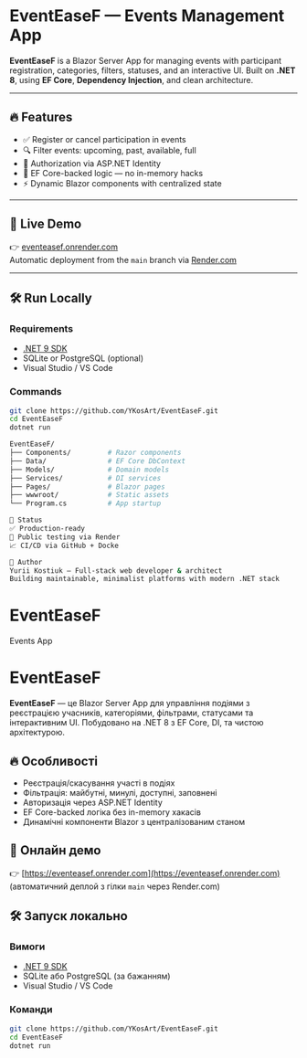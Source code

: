 # EventEaseF — Events Management App

**EventEaseF** is a Blazor Server App for managing events with participant registration, categories, filters, statuses, and an interactive UI. Built on **.NET 8**, using **EF Core**, **Dependency Injection**, and clean architecture.

---

## 🔥 Features

- ✅ Register or cancel participation in events  
- 🔍 Filter events: upcoming, past, available, full  
- 🔐 Authorization via ASP.NET Identity  
- 🧠 EF Core-backed logic — no in-memory hacks  
- ⚡ Dynamic Blazor components with centralized state

---

## 🚀 Live Demo

👉 [eventeasef.onrender.com](https://eventeasef.onrender.com)  
Automatic deployment from the `main` branch via [Render.com](https://render.com)

---

## 🛠️ Run Locally

### Requirements

- [.NET 9 SDK](https://dotnet.microsoft.com/en-us/download/dotnet/9.0)  
- SQLite or PostgreSQL (optional)  
- Visual Studio / VS Code

### Commands

```bash
git clone https://github.com/YKosArt/EventEaseF.git
cd EventEaseF
dotnet run

EventEaseF/
├── Components/         # Razor components
├── Data/               # EF Core DbContext
├── Models/             # Domain models
├── Services/           # DI services
├── Pages/              # Blazor pages
├── wwwroot/            # Static assets
└── Program.cs          # App startup

🧪 Status
✅ Production-ready
🧪 Public testing via Render
📈 CI/CD via GitHub + Docke

🙌 Author
Yurii Kostiuk — Full-stack web developer & architect
Building maintainable, minimalist platforms with modern .NET stack


```
# EventEaseF
Events App
# EventEaseF

**EventEaseF** — це Blazor Server App для управління подіями з реєстрацією учасників, категоріями, фільтрами, статусами та інтерактивним UI. Побудовано на .NET 8 з EF Core, DI, та чистою архітектурою.

## 🔥 Особливості

- Реєстрація/скасування участі в подіях
- Фільтрація: майбутні, минулі, доступні, заповнені
- Авторизація через ASP.NET Identity
- EF Core-backed логіка без in-memory хакасів
- Динамічні компоненти Blazor з централізованим станом

## 🚀 Онлайн демо

👉 [https://eventeasef.onrender.com](https://eventeasef.onrender.com)  
(автоматичний деплой з гілки `main` через Render.com)

## 🛠️ Запуск локально

### Вимоги

- [.NET 9 SDK](https://dotnet.microsoft.com/en-us/download)
- SQLite або PostgreSQL (за бажанням)
- Visual Studio / VS Code

### Команди

```bash
git clone https://github.com/YKosArt/EventEaseF.git
cd EventEaseF
dotnet run
